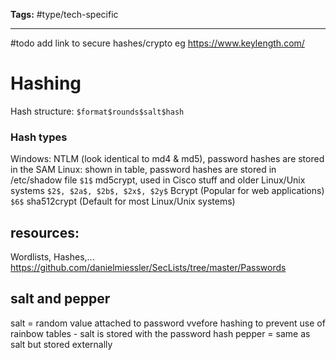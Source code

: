**Tags:** #type/tech-specific 

---
#todo add link to secure hashes/crypto eg https://www.keylength.com/
# Hashing
Hash structure:
`$format$rounds$salt$hash`
### Hash types
Windows: NTLM (look identical to md4 & md5), password hashes are stored in the SAM
Linux: shown in table, password hashes are stored in /etc/shadow file
`$1$`
md5crypt, used in Cisco stuff and older Linux/Unix systems
`$2$, $2a$, $2b$, $2x$, $2y$`
Bcrypt (Popular for web applications)
`$6$`
sha512crypt (Default for most Linux/Unix systems)

## resources:
Wordlists, Hashes,...
https://github.com/danielmiessler/SecLists/tree/master/Passwords

## salt and pepper
salt = random value attached to password vvefore hashing to prevent use of rainbow tables - salt is stored with the password hash
pepper = same as salt but stored externally